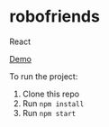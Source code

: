# robofriends
React

[Demo](https://christinetrant.github.io/robofriends/)

To run the project:

1. Clone this repo
2. Run `npm install`
3. Run `npm start`
